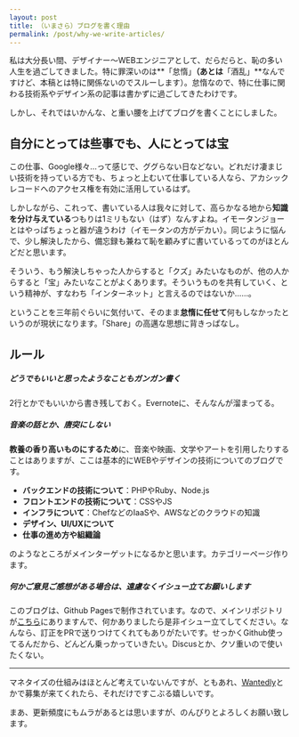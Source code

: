 ```yaml
---
layout: post
title: （いまさら）ブログを書く理由
permalink: /post/why-we-write-articles/
---
```


私は大分長い間、デザイナー〜WEBエンジニアとして、だらだらと、恥の多い人生を過ごしてきました。特に罪深いのは**「怠惰」**（あとは**「酒乱」**なんですけど、本稿とは特に関係ないのでスルーします）。怠惰なので、特に仕事に関わる技術系やデザイン系の記事は書かずに過ごしてきたわけです。

しかし、それではいかんな、と重い腰を上げてブログを書くことにしました。

## 自分にとっては些事でも、人にとっては宝

この仕事、Google様々…って感じで、ググらない日などない。どれだけ凄まじい技術を持っている方でも、ちょっと上むいて仕事している人なら、アカシックレコードへのアクセス権を有効に活用しているはず。

しかしながら、これって、書いている人は我々に対して、高らかなる地から**知識を分け与えている**つもりは1ミリもない（はず）なんすよね。イモータンジョーとはやっぱちょっと器が違うわけ（イモータンの方がデカい）。同じように悩んで、少し解決したから、備忘録も兼ねて恥を顧みずに書いているってのがほとんどだと思います。

そういう、もう解決しちゃった人からすると「クズ」みたいなものが、他の人からすると「宝」みたいなことがよくあります。そういうものを共有していく、という精神が、すなわち「インターネット」と言えるのではないか……。

ということを三年前ぐらいに気付いて、そのまま**怠惰に任せて**何もしなかったというのが現状になります。「Share」の高邁な思想に背きっぱなし。

## ルール

##### どうでもいいと思ったようなこともガンガン書く

2行とかでもいいから書き残しておく。Evernoteに、そんなんが溜まってる。

##### 音楽の話とか、唐突にしない

**教養の香り高いものにするため**に、音楽や映画、文学やアートを引用したりすることはありますが、ここは基本的にWEBやデザインの技術についてのブログです。

- **バックエンドの技術について**：PHPやRuby、Node.js
- **フロントエンドの技術について**：CSSやJS
- **インフラについて**：ChefなどのIaaSや、AWSなどのクラウドの知識
- **デザイン、UI/UXについて**
- **仕事の進め方や組織論**

のようなところがメインターゲットになるかと思います。カテゴリーページ作ります。

##### 何かご意見ご感想がある場合は、遠慮なくイシュー立てお願いします

このブログは、Github Pagesで制作されています。なので、メインリポジトリが[こちら](https://github.com/mcatm/mcatm.github.io/)にありますんで、何かありましたら是非イシュー立てしてください。なんなら、訂正をPRで送りつけてくれてもありがたいです。せっかくGithub使ってるんだから、どんどん乗っかっていきたい。Discusとか、クソ重いので使いたくない。

---

マネタイズの仕組みはほとんど考えていないんですが、ともあれ、[Wantedly](https://www.wantedly.com/projects/28611)とかで募集が来てくれたら、それだけですこぶる嬉しいです。

まあ、更新頻度にもムラがあるとは思いますが、のんびりとよろしくお願い致します。
